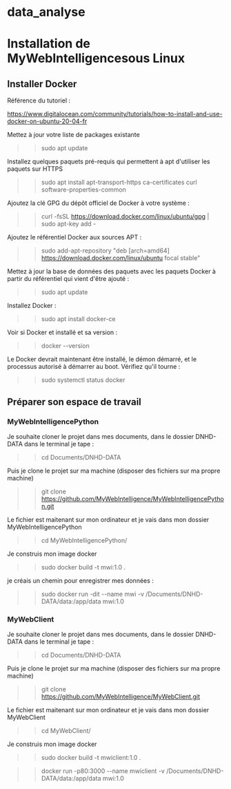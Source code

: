 # data_analyse

# Installation de MyWebIntelligencesous Linux 

## Installer Docker

Référence du tutoriel : 

https://www.digitalocean.com/community/tutorials/how-to-install-and-use-docker-on-ubuntu-20-04-fr

Mettez à jour votre liste de packages existante 

>> sudo apt update

Installez quelques paquets pré-requis qui permettent à apt d'utiliser les paquets sur HTTPS 

>> sudo apt install apt-transport-https ca-certificates curl software-properties-common

Ajoutez la clé GPG du dépôt officiel de Docker à votre système :

>> curl -fsSL https://download.docker.com/linux/ubuntu/gpg | sudo apt-key add -

Ajoutez le référentiel Docker aux sources APT :

>> sudo add-apt-repository "deb [arch=amd64] https://download.docker.com/linux/ubuntu focal stable"

Mettez à jour la base de données des paquets avec les paquets Docker à partir du référentiel qui vient d'être ajouté :

>> sudo apt update

Installez Docker :

>> sudo apt install docker-ce

Voir si Docker et installé et sa version : 

>> docker --version

Le Docker devrait maintenant être installé, le démon démarré, et le processus autorisé à démarrer au boot. Vérifiez qu'il tourne :

>> sudo systemctl status docker

## Préparer son espace de travail 

### MyWebIntelligencePython 

Je souhaite cloner le projet dans mes documents, dans le dossier DNHD-DATA dans le terminal je tape :

>> cd Documents/DNHD-DATA

Puis je clone le projet sur ma machine (disposer des fichiers sur ma propre machine)

>> git clone https://github.com/MyWebIntelligence/MyWebIntelligencePython.git

Le fichier est maitenant sur mon ordinateur et je vais dans mon dossier MyWebIntelligencePython

>> cd MyWebIntelligencePython/

Je construis mon image docker 

>> sudo docker build -t mwi:1.0 .

je créais un chemin pour enregistrer mes données : 

>> sudo docker run -dit --name mwi -v /Documents/DNHD-DATA/data:/app/data mwi:1.0

### MyWebClient 

Je souhaite cloner le projet dans mes documents, dans le dossier DNHD-DATA dans le terminal je tape :

>> cd Documents/DNHD-DATA

Puis je clone le projet sur ma machine (disposer des fichiers sur ma propre machine)

>> git clone https://github.com/MyWebIntelligence/MyWebClient.git

Le fichier est maitenant sur mon ordinateur et je vais dans mon dossier MyWebClient

>> cd MyWebClient/

Je construis mon image docker 

>> sudo docker build -t mwiclient:1.0 .

>> docker run -p80:3000 --name mwiclient -v /Documents/DNHD-DATA/data:/app/data mwi:1.0













